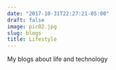 ```yaml
---
date: "2017-10-31T22:27:21-05:00"
draft: false
image: pic02.jpg
slug: blogs
title: Lifestyle
---
```


My blogs about life and technology